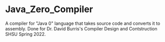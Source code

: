 # Java_Zero_Compiler
A compiler for "Java 0" language that takes source code and converts it to assembly. Done for Dr. David Burris's Compiler Design and Contstruction SHSU Spring 2022.

